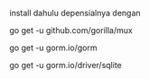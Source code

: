 install dahulu depensialnya dengan

go get -u github.com/gorilla/mux

go get -u gorm.io/gorm

go get -u gorm.io/driver/sqlite
